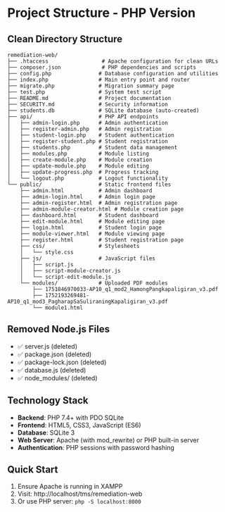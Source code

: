 # Project Structure - PHP Version

## Clean Directory Structure
```
remediation-web/
├── .htaccess                 # Apache configuration for clean URLs
├── composer.json             # PHP dependencies and scripts
├── config.php               # Database configuration and utilities
├── index.php                # Main entry point and router
├── migrate.php              # Migration summary page
├── test.php                 # System test script
├── README.md                # Project documentation
├── SECURITY.md              # Security information
├── students.db              # SQLite database (auto-created)
├── api/                     # PHP API endpoints
│   ├── admin-login.php      # Admin authentication
│   ├── register-admin.php   # Admin registration
│   ├── student-login.php    # Student authentication
│   ├── register-student.php # Student registration
│   ├── students.php         # Student data management
│   ├── modules.php          # Module listing
│   ├── create-module.php    # Module creation
│   ├── update-module.php    # Module editing
│   ├── update-progress.php  # Progress tracking
│   └── logout.php           # Logout functionality
└── public/                  # Static frontend files
    ├── admin.html           # Admin dashboard
    ├── admin-login.html     # Admin login page
    ├── admin-register.html  # Admin registration page
    ├── admin-module-creator.html # Module creation page
    ├── dashboard.html       # Student dashboard
    ├── edit-module.html     # Module editing page
    ├── login.html           # Student login page
    ├── module-viewer.html   # Module viewing page
    ├── register.html        # Student registration page
    ├── css/                 # Stylesheets
    │   └── style.css
    ├── js/                  # JavaScript files
    │   ├── script.js
    │   ├── script-module-creator.js
    │   └── script-edit-module.js
    └── modules/             # Uploaded PDF modules
        ├── 1751846970033-AP10_q1_mod2_HamongPangkapaligiran_v3.pdf
        ├── 1752193269481-AP10_q1_mod3_PagharapSaSuliraningKapaligiran_v3.pdf
        └── module1.html
```

## Removed Node.js Files
- ✅ server.js (deleted)
- ✅ package.json (deleted) 
- ✅ package-lock.json (deleted)
- ✅ database.js (deleted)
- ✅ node_modules/ (deleted)

## Technology Stack
- **Backend**: PHP 7.4+ with PDO SQLite
- **Frontend**: HTML5, CSS3, JavaScript (ES6)
- **Database**: SQLite 3
- **Web Server**: Apache (with mod_rewrite) or PHP built-in server
- **Authentication**: PHP sessions with password hashing

## Quick Start
1. Ensure Apache is running in XAMPP
2. Visit: http://localhost/tms/remediation-web
3. Or use PHP server: `php -S localhost:8000`
